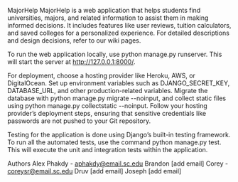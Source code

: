 MajorHelp
MajorHelp is a web application that helps students find universities, majors, and related information to assist them in making informed decisions. It includes features like user reviews, tuition calculators, and saved colleges for a personalized experience. For detailed descriptions and design decisions, refer to our wiki pages.

To run the web application locally, use python manage.py runserver. This will start the server at http://127.0.0.1:8000/.

For deployment, choose a hosting provider like Heroku, AWS, or DigitalOcean. Set up environment variables such as DJANGO_SECRET_KEY, DATABASE_URL, and other production-related variables. Migrate the database with python manage.py migrate --noinput, and collect static files using python manage.py collectstatic --noinput. Follow your hosting provider’s deployment steps, ensuring that sensitive credentials like passwords are not pushed to your Git repository.

Testing for the application is done using Django’s built-in testing framework. To run all the automated tests, use the command python manage.py test. This will execute the unit and integration tests within the application.

Authors
Alex Phakdy - aphakdy@email.sc.edu
Brandon [add email]
Corey - coreysr@email.sc.edu
Druv [add email]
Joseph [add email]
